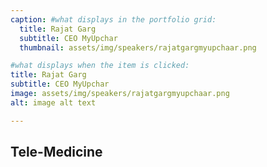 ```yaml
---
caption: #what displays in the portfolio grid:
  title: Rajat Garg
  subtitle: CEO MyUpchar
  thumbnail: assets/img/speakers/rajatgargmyupchaar.png

#what displays when the item is clicked:
title: Rajat Garg
subtitle: CEO MyUpchar
image: assets/img/speakers/rajatgargmyupchaar.png
alt: image alt text

---
```


## Tele-Medicine
